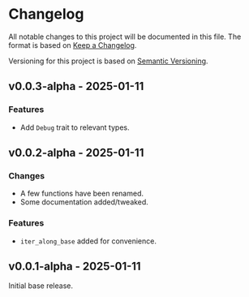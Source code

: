 # Changelog

All notable changes to this project will be documented in this file. The format is based on
[Keep a Changelog](https://keepachangelog.com/en/1.0.0/).

Versioning for this project is based on [Semantic Versioning](https://semver.org/spec/v2.0.0.html).

## v0.0.3-alpha - 2025-01-11

### Features

- Add `Debug` trait to relevant types.

## v0.0.2-alpha - 2025-01-11

### Changes

- A few functions have been renamed.
- Some documentation added/tweaked.

### Features

- `iter_along_base` added for convenience.

## v0.0.1-alpha - 2025-01-11

Initial base release.
